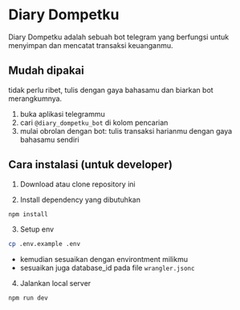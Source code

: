# Diary Dompetku

Diary Dompetku adalah sebuah bot telegram yang berfungsi untuk menyimpan dan mencatat transaksi keuanganmu.

## Mudah dipakai
tidak perlu ribet, tulis dengan gaya bahasamu dan biarkan bot merangkumnya.
1. buka aplikasi telegrammu
2. cari `@diary_dompetku_bot` di kolom pencarian
3. mulai obrolan dengan bot: tulis transaksi harianmu dengan gaya bahasamu sendiri

## Cara instalasi (untuk developer)
1. Download atau clone repository ini

2. Install dependency yang dibutuhkan
```bash
npm install
```

3. Setup env
```bash
cp .env.example .env
```
- kemudian sesuaikan dengan environtment milikmu
- sesuaikan juga database_id pada file `wrangler.jsonc`

4. Jalankan local server
```bash
npm run dev
```
